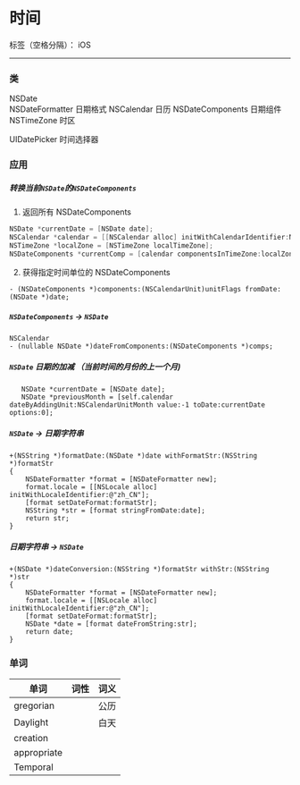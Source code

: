 # 时间

标签（空格分隔）： iOS

---

### 类
NSDate                      
NSDateFormatter             日期格式
NSCalendar                  日历
NSDateComponents            日期组件
NSTimeZone                  时区

UIDatePicker                时间选择器


### 应用

##### 转换当前`NSDate`的`NSDateComponents`
1. 返回所有 NSDateComponents
```Objective-C
NSDate *currentDate = [NSDate date];
NSCalendar *calendar = [[NSCalendar alloc] initWithCalendarIdentifier:NSCalendarIdentifierGregorian];
NSTimeZone *localZone = [NSTimeZone localTimeZone];
NSDateComponents *currentComp = [calendar componentsInTimeZone:localZone fromDate:currentDate]; 
```
2. 获得指定时间单位的 NSDateComponents
```
- (NSDateComponents *)components:(NSCalendarUnit)unitFlags fromDate:(NSDate *)date;
```

##### `NSDateComponents` -> `NSDate`

```
NSCalendar
- (nullable NSDate *)dateFromComponents:(NSDateComponents *)comps;
```


##### `NSDate` 日期的加减 （当前时间的月份的上一个月)

 ```
    NSDate *currentDate = [NSDate date];
    NSDate *previousMonth = [self.calendar dateByAddingUnit:NSCalendarUnitMonth value:-1 toDate:currentDate options:0];
 ```

##### `NSDate` -> 日期字符串


```
+(NSString *)formatDate:(NSDate *)date withFormatStr:(NSString *)formatStr
{
    NSDateFormatter *format = [NSDateFormatter new];
    format.locale = [[NSLocale alloc] initWithLocaleIdentifier:@"zh_CN"];
    [format setDateFormat:formatStr];
    NSString *str = [format stringFromDate:date];
    return str;
}
```

##### 日期字符串 -> `NSDate`
```
+(NSDate *)dateConversion:(NSString *)formatStr withStr:(NSString *)str
{
    NSDateFormatter *format = [NSDateFormatter new];
    format.locale = [[NSLocale alloc] initWithLocaleIdentifier:@"zh_CN"];
    [format setDateFormat:formatStr];
    NSDate *date = [format dateFromString:str];
    return date;
}
```

### 单词
| 单词       | 词性   |  词义  |
| --------   | -----:  | :----:  |
|gregorian  |   |公历|
|Daylight ||白天|
|creation||
|appropriate||
|Temporal ||




